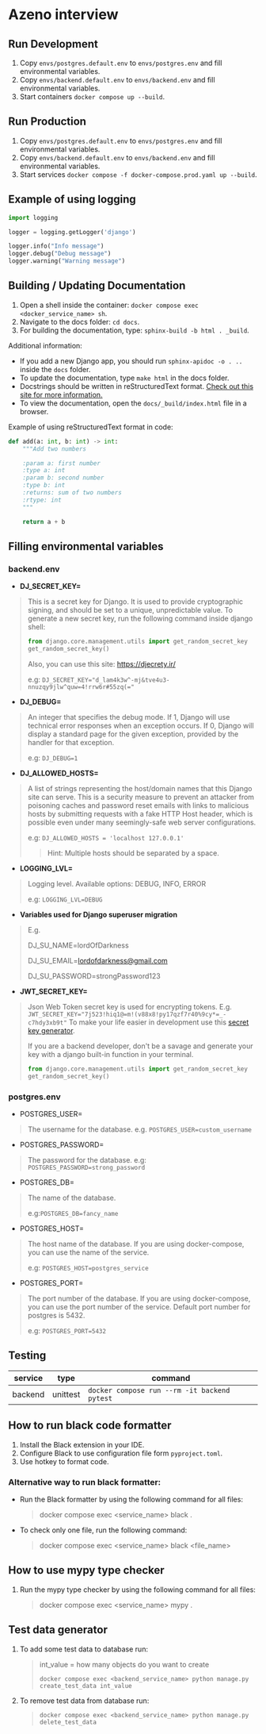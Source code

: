 # Azeno interview

## Run Development

1. Copy `envs/postgres.default.env` to `envs/postgres.env` and fill environmental variables.
2. Copy `envs/backend.default.env` to `envs/backend.env` and fill environmental variables.
3. Start containers `docker compose up --build`.

## Run Production

1. Copy `envs/postgres.default.env` to `envs/postgres.env` and fill environmental variables.
2. Copy `envs/backend.default.env` to `envs/backend.env` and fill environmental variables.
3. Start services `docker compose -f docker-compose.prod.yaml up --build`.


## Example of using logging
```python
import logging

logger = logging.getLogger('django')

logger.info("Info message")
logger.debug("Debug message")
logger.warning("Warning message")
```

## Building / Updating Documentation

1. Open a shell inside the container: `docker compose exec <docker_service_name> sh`.
2. Navigate to the docs folder: `cd docs`.
3. For building the documentation, type: `sphinx-build -b html . _build`.

Additional information:
- If you add a new Django app, you should run `sphinx-apidoc -o . ..` inside the `docs` folder.
- To update the documentation, type `make html` in the docs folder. 
- Docstrings should be written in reStructuredText format. [Check out this site for more information.](https://docutils.sourceforge.io/rst.html)
- To view the documentation, open the `docs/_build/index.html` file in a browser.

Example of using reStructuredText format in code:
```python
def add(a: int, b: int) -> int:
    """Add two numbers

    :param a: first number
    :type a: int
    :param b: second number
    :type b: int
    :returns: sum of two numbers
    :rtype: int
    """

    return a + b
```

## Filling environmental variables

### backend.env

* **DJ_SECRET_KEY=**
 
>This is a secret key for Django. It is used to provide cryptographic signing, and should be set to a unique, unpredictable value.
>To generate a new secret key, run the following command inside django shell:
>```python
>from django.core.management.utils import get_random_secret_key
>get_random_secret_key()
>```
>
>Also, you can use this site: https://djecrety.ir/
>
>e.g:
>`DJ_SECRET_KEY="d_lam4k3w^-mj&tve4u3-nnuzqy9jlw^quw=4!rrw6r#55zq(="`

* **DJ_DEBUG=**
 
>An integer that specifies the debug mode.
>If 1, Django will use technical error responses when an exception occurs.
>If 0, Django will display a standard page for the given exception, provided by the handler for that exception.
>
>e.g:
>`DJ_DEBUG=1`

* **DJ_ALLOWED_HOSTS=**
 
>A list of strings representing the host/domain names that this Django site can serve.
>This is a security measure to prevent an attacker from poisoning caches and password reset emails with links to malicious hosts by submitting requests with a fake HTTP Host header, which is possible even under many seemingly-safe web server configurations.
>
>e.g:
>`DJ_ALLOWED_HOSTS = 'localhost 127.0.0.1'`
>
>>Hint: Multiple hosts should be separated by a space.

* **LOGGING_LVL=**
 
>Logging level. 
>Available options: DEBUG, INFO, ERROR
>
>e.g:
>`LOGGING_LVL=DEBUG`

* **Variables used for Django superuser migration**

>E.g.
>
>DJ_SU_NAME=lordOfDarkness 
> 
>DJ_SU_EMAIL=lordofdarkness@gmail.com
> 
>DJ_SU_PASSWORD=strongPassword123

 
* **JWT_SECRET_KEY=**

>Json Web Token secret key is used for encrypting tokens.
>E.g. `JWT_SECRET_KEY="7j523!hiq1@=m!(v88x8!py17qzf7r40%9cy*=_-c7hdy3xb9t"`
>To make your life easier in development use this [secret key generator](https://djecrety.ir/).
>
>If you are a backend developer, don't be a savage and generate your key with a django built-in function in your terminal.
>
>```python
>from django.core.management.utils import get_random_secret_key
>get_random_secret_key()
>```

### postgres.env

* POSTGRES_USER=

>The username for the database.
>e.g.
>`POSTGRES_USER=custom_username`
    
* POSTGRES_PASSWORD=

>The password for the database.
>e.g:
>`POSTGRES_PASSWORD=strong_password`
    
* POSTGRES_DB=

>The name of the database.
>
>e.g:`POSTGRES_DB=fancy_name`
    
* POSTGRES_HOST=

>The host name of the database.
>If you are using docker-compose, you can use the name of the service.
>
>e.g:
>`POSTGRES_HOST=postgres_service`
    
* POSTGRES_PORT=

>The port number of the database.
>If you are using docker-compose, you can use the port number of the service.
>Default port number for postgres is 5432.
>
>e.g: `POSTGRES_PORT=5432`

## Testing

| service | type       | command                                            |
|---------|------------|----------------------------------------------------|
| backend | unittest   | `docker compose run --rm -it backend pytest`       |


## How to run black code formatter

1. Install the Black extension in your IDE.
2. Configure Black to use configuration file form `pyproject.toml`.
3. Use hotkey to format code.

### Alternative way to run black formatter: 
 
- Run the Black formatter by using the following command for all files:
    > docker compose exec <service_name> black .

- To check only one file, run the following command:
    > docker compose exec <service_name> black <file_name>
  
## How to use mypy type checker
1. Run the mypy type checker by using the following command for all files:
    > docker compose exec <service_name> mypy .
   > 

## Test data generator
1. To add some test data to database run:
    > int_value = how many objects do you want to create
    > 
    >`docker compose exec <backend_service_name> python manage.py create_test_data int_value `

2. To remove test data from database run:
    > `docker compose exec <backend_service_name> python manage.py delete_test_data`
